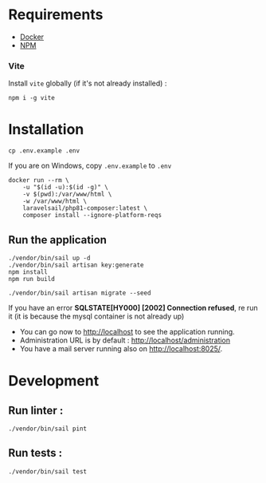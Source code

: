 # Requirements

- [Docker](https://www.docker.com/)
- [NPM](https://docs.npmjs.com/downloading-and-installing-node-js-and-npm)

### Vite

Install `vite` globally (if it's not already installed) :

```shell
npm i -g vite
```

# Installation

```shell
cp .env.example .env
```

If you are on Windows, copy `.env.example` to `.env`

```shell
docker run --rm \
    -u "$(id -u):$(id -g)" \
    -v $(pwd):/var/www/html \
    -w /var/www/html \
    laravelsail/php81-composer:latest \
    composer install --ignore-platform-reqs
```

## Run the application

```shell
./vendor/bin/sail up -d
./vendor/bin/sail artisan key:generate
npm install
npm run build
```

```shell
./vendor/bin/sail artisan migrate --seed
```

If you have an error **SQLSTATE[HY000] [2002] Connection refused**, re run it (it is because the mysql container is not already up)

- You can go now to [http://localhost](http://localhost) to see the application running.
- Administration URL is by default : [http://localhost/administration](http://localhost/administration)
- You have a mail server running also on [http://localhost:8025/](http://localhost:8025/).

# Development

## Run linter :

````shell
./vendor/bin/sail pint
````

## Run tests :

````shell
./vendor/bin/sail test
````
